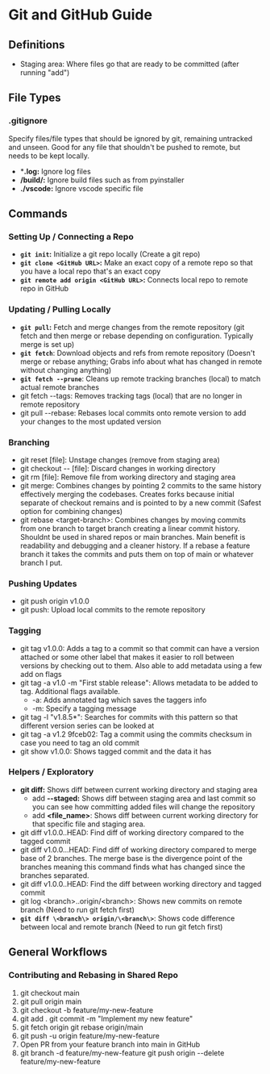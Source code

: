 # Git and GitHub Guide

## Definitions

- Staging area: Where files go that are ready to be committed (after running "add")

## File Types

### .gitignore

Specify files/file types that should be ignored by git, remaining untracked and unseen. Good for any file that shouldn't be pushed to remote, but needs to be kept locally.

- ***.log:** Ignore log files
- **/build/:** Ignore build files such as from pyinstaller
- **./vscode:** Ignore vscode specific file

## Commands

### Setting Up / Connecting a Repo

- **`git init`:** Initialize a git repo locally (Create a git repo)
- **`git clone <GitHub URL>`:** Make an exact copy of a remote repo so that you have a local repo that's an exact copy
- **`git remote add origin <GitHub URL>`:** Connects local repo to remote repo in GitHub

### Updating / Pulling Locally

- **`git pull`:** Fetch and merge changes from the remote repository (git fetch and then merge or rebase depending on configuration. Typically merge is set up)
- **`git fetch`**: Download objects and refs from remote repository (Doesn't merge or rebase anything; Grabs info about what has changed in remote without changing anything)
- **`git fetch --prune`**: Cleans up remote tracking branches (local) to match actual remote branches
- git fetch --tags: Removes tracking tags (local) that are no longer in remote repository
- git pull --rebase: Rebases local commits onto remote version to add your changes to the most updated version

### Branching

- git reset [file]: Unstage changes (remove from staging area)
- git checkout -- [file]: Discard changes in working directory
- git rm [file]: Remove file from working directory and staging area
- git merge: Combines changes by pointing 2 commits to the same history effectively merging the codebases. Creates forks because initial separate of checkout remains and is pointed to by a new commit (Safest option for combining changes)
- git rebase \<target-branch\>: Combines changes by moving commits from one branch to target branch creating a linear commit history. Shouldnt be used in shared repos or main branches. Main benefit is readability and debugging and a cleaner history. If a rebase a feature branch it takes the commits and puts them on top of main or whatever branch I put.

### Pushing Updates

- git push origin v1.0.0
- git push: Upload local commits to the remote repository

### Tagging

- git tag v1.0.0: Adds a tag to a commit so that commit can have a version attached or some other label that makes it easier to roll between versions by checking out to them. Also able to add metadata using a few add on flags
- git tag -a v1.0 -m "First stable release": Allows metadata to be added to tag. Additional flags available.
  - -a: Adds annotated tag which saves the taggers info
  - -m: Specify a tagging message
- git tag -l "v1.8.5*": Searches for commits with this pattern so that different version series can be looked at
- git tag -a v1.2 9fceb02: Tag a commit using the commits checksum in case you need to tag an old commit
- git show v1.0.0: Shows tagged commit and the data it has

### Helpers / Exploratory

- **git diff:** Shows diff between current working directory and staging area
  - add **--staged:** Shows diff between staging area and last commit so you can see how committing added files will change the repository
  - add **<file_name>**: Shows diff between current working directory for that specific file and staging area.
- git diff v1.0.0..HEAD: Find diff of working directory compared to the tagged commit
- git diff v1.0.0...HEAD: Find diff of working directory compared to merge base of 2 branches. The merge base is the divergence point of the branches meaning this command finds what has changed since the branches separated.
- git diff v1.0.0..HEAD: Find the diff between working directory and tagged commit
- git log \<branch\>..origin/\<branch\>: Shows new commits on remote branch (Need to run git fetch first)
- **`git diff \<branch\> origin/\<branch\>`**: Shows code difference between local and remote branch (Need to run git fetch first)

## General Workflows

### Contributing and Rebasing in Shared Repo

1. git checkout main
2. git pull origin main
3. git checkout -b feature/my-new-feature
4. git add .
   git commit -m "Implement my new feature"
5. git fetch origin
  git rebase origin/main
6. git push -u origin feature/my-new-feature
7. Open PR from your feature branch into main in GitHub
8. git branch -d feature/my-new-feature
  git push origin --delete feature/my-new-feature
